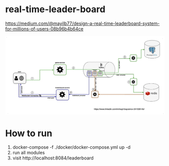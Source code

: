 # real-time-leader-board


https://medium.com/@mayilb77/design-a-real-time-leaderboard-system-for-millions-of-users-08b96b4b64ce


![img.png](img.png)

# How to run
1. docker-compose -f ./docker/docker-compose.yml up -d
2. run all modules
3. visit http://localhost:8084/leaderboard